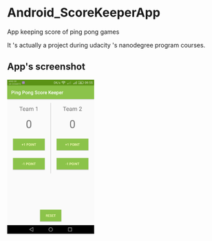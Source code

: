 # Android_ScoreKeeperApp
App keeping score of ping pong games

It 's actually a project during udacity 's nanodegree program courses.

<h2>App's screenshot</h2>
<img src="screenshots/ping_pong_scorekeeper.png" width="40%"/>
